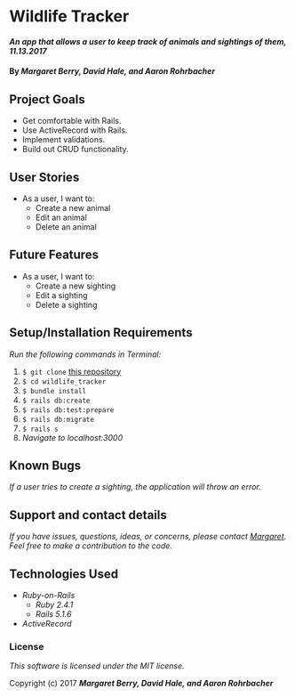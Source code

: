 # Wildlife Tracker

#### _An app that allows a user to keep track of animals and sightings of them, 11.13.2017_

#### By _**Margaret Berry, David Hale, and Aaron Rohrbacher**_

## Project Goals
* Get comfortable with Rails.
* Use ActiveRecord with Rails.
* Implement validations.
* Build out CRUD functionality.

## User Stories
* As a user, I want to:
  - Create a new animal
  - Edit an animal
  - Delete an animal

## Future Features
  * As a user, I want to:
    - Create a new sighting
    - Edit a sighting
    - Delete a sighting

## Setup/Installation Requirements
_Run the following commands in Terminal:_

1. `$ git clone` [this repository](https://github.com/codemargaret/wildlife_tracker.git)
2. `$ cd wildlife_tracker`
3. `$ bundle install`
4. `$ rails db:create`
5. `$ rails db:test:prepare`
6. `$ rails db:migrate`
7. `$ rails s`
8. _Navigate to localhost:3000_

## Known Bugs
_If a user tries to create a sighting, the application will throw an error._

## Support and contact details
_If you have issues, questions, ideas, or concerns, please contact [Margaret](codeberry1@gmail.com). Feel free to make a contribution to the code._

## Technologies Used
* _Ruby-on-Rails_
  - _Ruby 2.4.1_
  - _Rails 5.1.6_
* _ActiveRecord_

### License
*This software is licensed under the MIT license.*

Copyright (c) 2017 **_Margaret Berry, David Hale, and Aaron Rohrbacher_**
